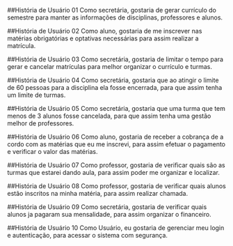 ##História de Usuário 01
Como secretária, gostaria de gerar currículo do semestre para manter as informações de disciplinas, professores e alunos.

##História de Usuário 02
Como aluno, gostaria de me inscrever nas matérias obrigatórias e optativas necessárias para assim realizar a matrícula.

##História de Usuário 03
Como secretária, gostaria de limitar o tempo para gerar e cancelar matrículas para melhor organizar o currículo e turmas.

##História de Usuário 04
Como secretária, gostaria que ao atingir o limite de 60 pessoas para a disciplina ela fosse encerrada, para que assim tenha um limite de turmas.

##História de Usuário 05
Como secretária, gostaria que uma turma que tem menos de 3 alunos fosse cancelada, para que assim tenha uma gestão melhor de professores.

##História de Usuário 06
Como aluno, gostaria de receber a cobrança de a cordo com as matérias que eu me inscrevi, para assim efetuar o pagamento e verificar o valor das matérias.

##História de Usuário 07
Como professor, gostaria de verificar quais são as turmas que estarei dando aula, para assim poder me organizar e localizar.

##História de Usuário 08
Como professor, gostaria de verificar quais alunos estão inscritos na minha matéria, para assim realizar chamada.

##História de Usuário 09
Como secretária, gostaria de verificar quais alunos ja pagaram sua mensalidade, para assim organizar o financeiro.

##História de Usuário 10
Como Usuário, eu gostaria de gerenciar meu login e autenticação, para acessar o sistema com segurança.
